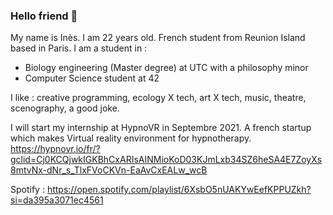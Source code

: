 ### Hello friend 👋

My name is Inès. I am 22 years old. French student from Reunion Island based in Paris.
I am a student in :

  - Biology engineering (Master degree) at UTC with a philosophy minor
  - Computer Science student at 42

I like : creative programming, ecology X tech, art X tech, music, theatre, scenography, a good joke.

I will start my internship at HypnoVR in Septembre 2021. A french startup which makes Virtual reality environment for hypnotherapy.
https://hypnovr.io/fr/?gclid=Cj0KCQjwkIGKBhCxARIsAINMioKoD03KJmLxb34SZ6heSA4E7ZoyXs8mtvNx-dNr_s_TlxFVoCKVn-EaAvCxEALw_wcB

Spotify : https://open.spotify.com/playlist/6XsbO5nUAKYwEefKPPUZkh?si=da395a3071ec4561
